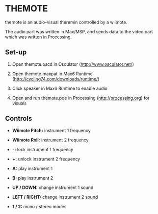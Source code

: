 THEMOTE
=======

themote is an audio-visual theremin controlled by a wiimote.

The audio part was written in Max/MSP, and sends data to the video part which was written in Processing.

## Set-up

1.	Open themote.oscd in Osculator (http://www.osculator.net/)

2.	Open themote.maxpat in Max6 Runtime (http://cycling74.com/downloads/runtime/)

3.	Click speaker in Max6 Runtime to enable audio

3.	Open and run themote.pde in Processing (http://processing.org) for visuals

## Controls

*	__Wiimote Pitch:__ instrument 1 frequency

*	__Wiimote Roll:__ instrument 2 frequency

*	__-:__ lock instrument 1 frequency

*	__+:__ unlock instrument 2 frequency 

*	__A:__ play instrument 1

*	__B:__ play instrument 2

*	__UP / DOWN:__ change instrument 1 sound

*	__LEFT / RIGHT:__ change instrument 2 sound

*	__1 / 2:__ mono / stereo modes